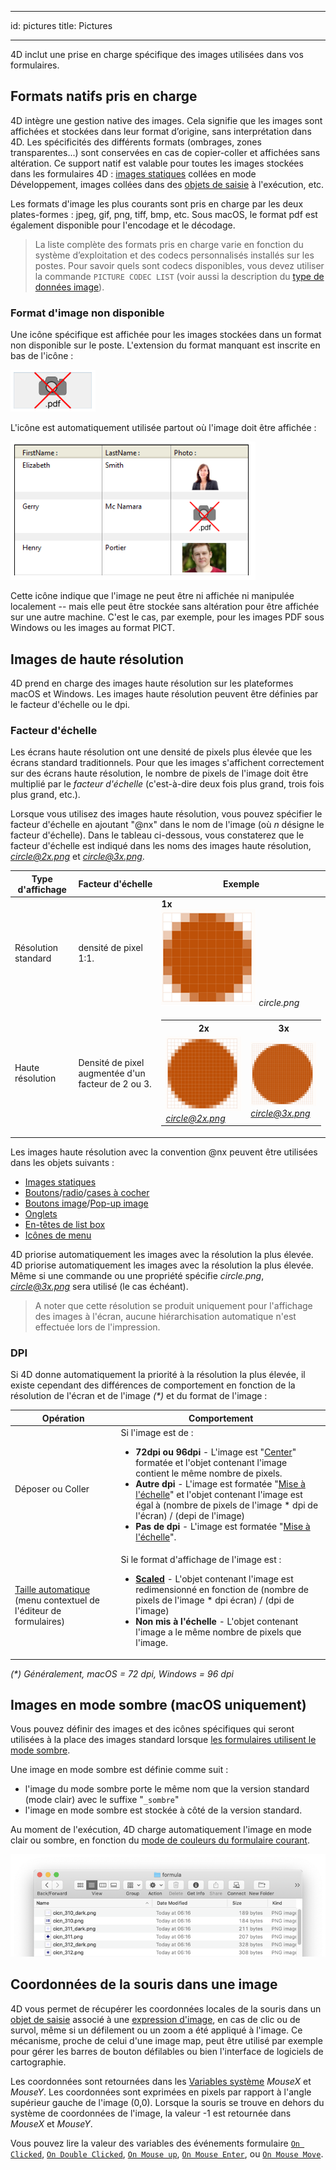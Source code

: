 - - -
id: pictures title: Pictures
- - -

4D inclut une prise en charge spécifique des images utilisées dans vos formulaires.

## Formats natifs pris en charge

4D intègre une gestion native des images. Cela signifie que les images sont affichées et stockées dans leur format d’origine, sans interprétation dans 4D. Les spécificités des différents formats (ombrages, zones transparentes...) sont conservées en cas de copier-coller et affichées sans altération. Ce support natif est valable pour toutes les images stockées dans les formulaires 4D : [images statiques](FormObjects/staticPicture.md) collées en mode Développement, images collées dans des [objets de saisie](FormObjects/input_overview.md) à l'exécution, etc.

Les formats d'image les plus courants sont pris en charge par les deux plates-formes : jpeg, gif, png, tiff, bmp, etc. Sous macOS, le format pdf est également disponible pour l'encodage et le décodage.

> La liste complète des formats pris en charge varie en fonction du système d’exploitation et des codecs personnalisés installés sur les postes. Pour savoir quels sont codecs disponibles, vous devez utiliser la commande `PICTURE CODEC LIST` (voir aussi la description du [type de données image](Concepts/dt_picture.md)).

### Format d'image non disponible

Une icône spécifique est affichée pour les images stockées dans un format non disponible sur le poste. L'extension du format manquant est inscrite en bas de l'icône :

![](../assets/en/FormEditor/picNoFormat.png)

L'icône est automatiquement utilisée partout où l'image doit être affichée :

![](../assets/en/FormEditor/picNoFormat2.png)

Cette icône indique que l'image ne peut être ni affichée ni manipulée localement -- mais elle peut être stockée sans altération pour être affichée sur une autre machine. C'est le cas, par exemple, pour les images PDF sous Windows ou les images au format PICT.

## Images de haute résolution

4D prend en charge des images haute résolution sur les plateformes macOS et Windows. Les images haute résolution peuvent être définies par le facteur d'échelle ou le dpi.

### Facteur d'échelle

Les écrans haute résolution ont une densité de pixels plus élevée que les écrans standard traditionnels. Pour que les images s'affichent correctement sur des écrans haute résolution, le nombre de pixels de l'image doit être multiplié par le *facteur d'échelle* (c'est-à-dire deux fois plus grand, trois fois plus grand, etc.).

Lorsque vous utilisez des images haute résolution, vous pouvez spécifier le facteur d'échelle en ajoutant "@nx" dans le nom de l'image (où *n* désigne le facteur d'échelle). Dans le tableau ci-dessous, vous constaterez que le facteur d'échelle est indiqué dans les noms des images haute résolution, *circle@2x.png* et *circle@3x.png*.

| Type d'affichage    | Facteur d'échelle                                  | Exemple                                                                      |
| ------------------- | -------------------------------------------------- | ---------------------------------------------------------------------------- |
| Résolution standard | densité de pixel 1:1.                              | **1x**<br/>![](../assets/en/FormEditor/pictureScale1.png) *circle.png* |
| Haute résolution    | Densité de pixel augmentée d'un facteur de 2 ou 3. | <table><th>2x</th><th>3x</th><tr><td>![](../assets/en/FormEditor/pictureScale2.png)*circle@2x.png*</td><td>![](../assets/en/FormEditor/pictureScale3.png)<br/>*circle@3x.png*</td></tr></table>                                                    |

Les images haute résolution avec la convention @nx peuvent être utilisées dans les objets suivants :

* [Images statiques](FormObjects/staticPicture.md)
* [Boutons](FormObjects/button_overview.md)/[radio](FormObjects/radio_overview.md)/[cases à cocher](FormObjects/checkbox_overview.md)
* [Boutons image](FormObjects/pictureButton_overview.md)/[Pop-up image](FormObjects/picturePopupMenu_overview.md)
* [Onglets](FormObjects/tabControl.md)
* [En-têtes de list box](FormObjects/listbox_overview.md#list-box-headers)
* [Icônes de menu](Menus/properties.md#item-icon)

4D priorise automatiquement les images avec la résolution la plus élevée. 4D priorise automatiquement les images avec la résolution la plus élevée. Même si une commande ou une propriété spécifie *circle.png*, *circle@3x.png* sera utilisé (le cas échéant).
> A noter que cette résolution se produit uniquement pour l'affichage des images à l'écran, aucune hiérarchisation automatique n'est effectuée lors de l'impression.

### DPI

Si 4D donne automatiquement la priorité à la résolution la plus élevée, il existe cependant des différences de comportement en fonction de la résolution de l'écran et de l'image *(\*)* et du format de l'image :

| Opération                                                                                                                                                       | Comportement                                                       |
| --------------------------------------------------------------------------------------------------------------------------------------------------------------- | ------------------------------------------------------------------ |
| Déposer ou Coller                                                                                                                                               | Si l'image est de :<ul><li>**72dpi ou 96dpi** - L'image est "[Center](FormObjects/properties_Picture.md#center--truncated-non-centered)" formatée et l'objet contenant l'image contient le même nombre de pixels.</li><li>**Autre dpi** - L'image est formatée "[Mise à l'échelle](FormObjects/properties_Picture.md#scaled-to-fit)" et l'objet contenant l'image est égal à (nombre de pixels de l'image * dpi de l'écran) / (depi de l'image)</li> <li>**Pas de dpi** - L'image est formatée "[Mise à l'échelle](FormObjects/properties_Picture.md#scaled-to-fit)".</li></ul>                       |
| [Taille automatique](https://doc.4d.com/4Dv19/4D/19/Setting-object-display-properties.300-5416671.en.html#148057) (menu contextuel de l'éditeur de formulaires) | Si le format d'affichage de l'image est :<ul><li>**[Scaled](FormObjects/properties_Picture.md#scaled-to-fit)** - L'objet contenant l'image est redimensionné en fonction de (nombre de pixels de l'image * dpi écran) / (dpi de l'image) </li> <li>**Non mis à l'échelle** - L'objet contenant l'image a le même nombre de pixels que l'image.</li></ul> |

*(\*) Généralement, macOS = 72 dpi, Windows = 96 dpi*

## Images en mode sombre (macOS uniquement)

Vous pouvez définir des images et des icônes spécifiques qui seront utilisées à la place des images standard lorsque [les formulaires utilisent le mode sombre](properties_FormProperties.md#color-scheme).

Une image en mode sombre est définie comme suit :

* l'image du mode sombre porte le même nom que la version standard (mode clair) avec le suffixe "`_sombre`"
* l'image en mode sombre est stockée à côté de la version standard.

Au moment de l'exécution, 4D charge automatiquement l'image en mode clair ou sombre, en fonction du [mode de couleurs du formulaire courant](https://doc.4d.com/4dv19/help/command/en/1761.html).

![](../assets/en/FormEditor/darkicon.png)

## Coordonnées de la souris dans une image

4D vous permet de récupérer les coordonnées locales de la souris dans un [objet de saisie](FormObjects/input_overview.md) associé à une [expression d'image](FormObjects/properties_Object.md#expression-type), en cas de clic ou de survol, même si un défilement ou un zoom a été appliqué à l'image. Ce mécanisme, proche de celui d'une image map, peut être utilisé par exemple pour gérer les barres de bouton défilables ou bien l'interface de logiciels de cartographie.

Les coordonnées sont retournées dans les [Variables système](https://doc.4d.com/4Dv18/4D/18/System-Variables.300-4505547.en.html) *MouseX* et *MouseY*. Les coordonnées sont exprimées en pixels par rapport à l'angle supérieur gauche de l'image (0,0). Lorsque la souris se trouve en dehors du système de coordonnées de l'image, la valeur -1 est retournée dans *MouseX* et *MouseY*.

Vous pouvez lire la valeur des variables des événements formulaire [`On Clicked`](Events/onClicked.md), [`On Double Clicked`](Events/onDoubleClicked.md), [`On Mouse up`](Events/onMouseUp.md), [`On Mouse Enter`](Events/onMouseEnter.md), ou [`On Mouse Move`](Events/onMouseMove.md).
